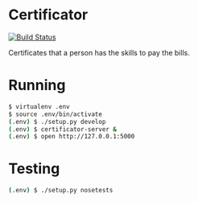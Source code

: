 Certificator
============

[![Build Status](https://travis-ci.org/cnelsonsic/certificator.png?branch=master)](https://travis-ci.org/cnelsonsic/certificator)

Certificates that a person has the skills to pay the bills.

# Running
```bash
$ virtualenv .env
$ source .env/bin/activate
(.env) $ ./setup.py develop
(.env) $ certificator-server &
(.env) $ open http://127.0.0.1:5000
```

# Testing
```bash
(.env) $ ./setup.py nosetests
```
